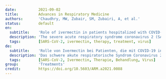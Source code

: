 ```yaml
---
date:          2021-09-02
title:         Advances in Respiratory Medicine
authors:       'Chaudhry, MW, Zubair, SM, Zubairi, A, et al.'
status:        default
en:
  subtitle:    'Role of ivermectin in patients hospitalized with COVID-19: a systematic review of literature'
  description: 'The severe acute respiratory syndrome coronavirus 2 (SARS-CoV-2) has affected almost every country in the world since De-cember 2019. Despite the efforts of the human race to combat the virus, we are still looking for an evidence-based permanent cure for the disease. Ivermectin has recently emerged as one of the therapies having a beneficial effect on COVID-19. Ivermectin, owing to its properties, continues to be a possible treatment against the COVID-19 disease. Already being a mainstream drug with minimal adverse effects, it garners valid consideration. It’s use in hospitalized patients, randomized controlled trials, and observational studies has also supported its implementation. In this article, we have reviewed recent studies and explored the effectiveness of ivermectin in hospitalized COVID-19 patients.'
  tags:        [SARS-CoV-2, ivermectin, therapy, treatment, virus]
de:
  subtitle:    'Rolle von Ivermectin bei Patienten, die mit COVID-19 ins Krankenhaus eingeliefert werden: eine systematische Überprüfung der Literatur'
  description: 'Das schwere akute respiratorische Syndrom Coronavirus 2 (SARS-CoV-2) hat seit Dezember 2019 fast alle Länder der Welt befallen. Trotz der Bemühungen der Menschheit, das Virus zu bekämpfen, sind wir immer noch auf der Suche nach einem evidenzbasierten, dauerhaften Heilmittel für diese Krankheit. Ivermectin hat sich in jüngster Zeit als eine der Therapien erwiesen, die eine positive Wirkung auf COVID-19 haben. Ivermectin ist aufgrund seiner Eigenschaften nach wie vor ein mögliches Mittel gegen die COVID-19-Krankheit. Da es bereits ein gängiges Medikament mit minimalen Nebenwirkungen ist, wird es zu Recht in Betracht gezogen. Seine Anwendung bei hospitalisierten Patienten, randomisierte kontrollierte Studien und Beobachtungsstudien haben ebenfalls für seinen Einsatz gesprochen. In diesem Artikel haben wir die jüngsten Studien überprüft und die Wirksamkeit von Ivermectin bei hospitalisierten COVID-19-Patienten untersucht.' 
  tags:        [SARS-CoV-2, Ivermectin, Therapie, Behandlung, Virus]
group:         'Treatments'
credit:        https://doi.org/10.5603/ARM.a2021.0088
---
```


